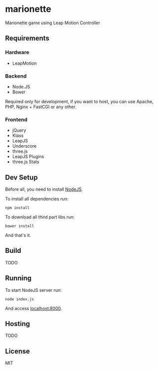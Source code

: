 # marionette

Marionette game using Leap Motion Controller

## Requirements

### Hardware

- LeapMotion

### Backend

- Node.JS
- Bower

Required only for development, if you want to host, you can use Apache, PHP, Nginx + FastCGI or any other.

### Frontend

- jQuery
- Klass
- LeapJS
- Underscore
- three.js
- LeapJS Plugins
- three.js Stats

## Dev Setup

Before all, you need to install [NodeJS](https://nodejs.org/).

To install all dependencies run:

`npm install`

To download all third part libs run:

`bower install`

And that's it.

## Build

TODO

## Running

To start NodeJS server run:

`node index.js`

And access [localhost:8000](http://localhost:8000).

## Hosting

TODO

## License

MIT
